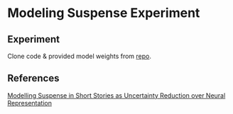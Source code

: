 # Modeling Suspense Experiment

## Experiment
Clone code & provided model weights from [repo](https://github.com/dwlmt/Story-Untangling).



## References
[Modelling Suspense in Short Stories as Uncertainty Reduction over Neural Representation](https://www.aclweb.org/anthology/2020.acl-main.161/)